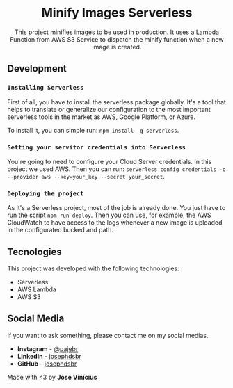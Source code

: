 <h1 align="center">
 Minify Images Serverless
</h1>

<p align="center">
    This project minifies images to be used in production. It uses a Lambda Function from AWS S3 Service to dispatch the minify function when a new image is created.
</p>

## Development

### `Installing Serverless`
First of all, you have to install the serverless package globally. It's a tool that helps to translate or generalize our configuration to the most important serverless tools in the market as AWS, Google Platform, or Azure.

To install it, you can simple run: `npm install -g serverless`.

### `Setting your servitor credentials into Serverless`

You're going to need to configure your Cloud Server credentials. In this project we used AWS. Then you can run:
`serverless config credentials -o --provider aws --key=your_key --secret your_secret`.

### `Deploying the project`

As it's a Serverless project, most of the job is already done. You just have to run the script `npm run deploy`. 
Then you can use, for example, the AWS CloudWatch to have access to the logs whenever a new image is uploaded in the configurated bucked and path.

## Tecnologies

This project was developed with the following technologies:

- Serverless
- AWS Lambda
- AWS S3

## Social Media

If you want to ask something, please contact me on my social medias.

* **Instagram** - [@pajebr](https://www.instagram.com/pajebr/)
* **Linkedin** -  [josephdsbr](https://www.linkedin.com/in/josephdsbr)
* **GitHub** - [josephdsbr](https://github.com/josephdsbr)

Made with <3 by **José Vinícius**